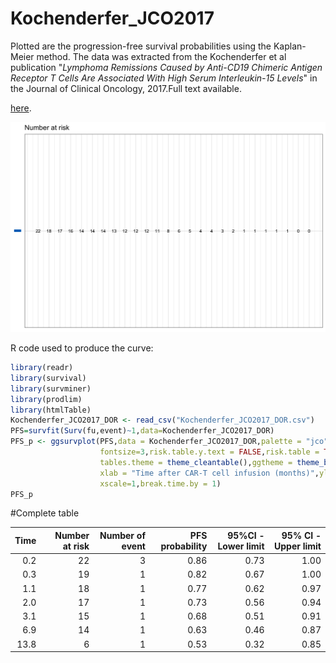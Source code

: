 # Kochenderfer_JCO2017

Plotted are the progression-free survival probabilities using the Kaplan-Meier method. The data was extracted from the Kochenderfer et al publication "*Lymphoma Remissions Caused by Anti-CD19 Chimeric Antigen Receptor T Cells Are Associated With High Serum Interleukin-15 Levels*" in the Journal of Clinical Oncology, 2017.Full text available.

[here](https://ascopubs.org/doi/full/10.1200/JCO.2016.71.3024).

![PFS](PFS.png "PFS per Kochenderfer et al, JCO, 2017")

R code used to produce the curve:
```r
library(readr)
library(survival)
library(survminer)
library(prodlim)
library(htmlTable)
Kochenderfer_JCO2017_DOR <- read_csv("Kochenderfer_JCO2017_DOR.csv")
PFS=survfit(Surv(fu,event)~1,data=Kochenderfer_JCO2017_DOR)
PFS_p <- ggsurvplot(PFS,data = Kochenderfer_JCO2017_DOR,palette = "jco",legend.title="",
                    fontsize=3,risk.table.y.text = FALSE,risk.table = TRUE,conf.int = TRUE,
                    tables.theme = theme_cleantable(),ggtheme = theme_bw(),conf.int.style = "step",
                    xlab = "Time after CAR-T cell infusion (months)",ylab="Progression-free Survival",
                    xscale=1,break.time.by = 1)
PFS_p
```
#Complete table

| Time| Number at risk| Number of event| PFS probability| 95%CI - Lower limit| 95% CI - Upper limit|
|----:|--------------:|---------------:|---------------:|-------------------:|--------------------:|
|  0.2|             22|               3|            0.86|                0.73|                 1.00|
|  0.3|             19|               1|            0.82|                0.67|                 1.00|
|  1.1|             18|               1|            0.77|                0.62|                 0.97|
|  2.0|             17|               1|            0.73|                0.56|                 0.94|
|  3.1|             15|               1|            0.68|                0.51|                 0.91|
|  6.9|             14|               1|            0.63|                0.46|                 0.87|
| 13.8|              6|               1|            0.53|                0.32|                 0.85|